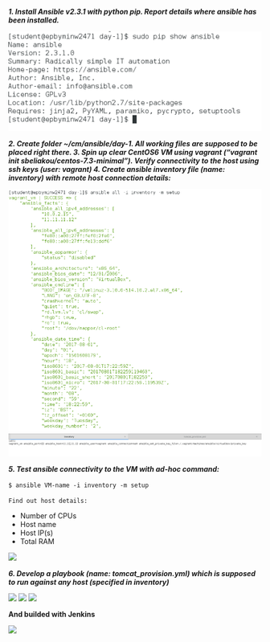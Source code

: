 ***1. Install Ansible v2.3.1 with python pip. Report details where ansible has been installed.***

<img src="1-1.png">

***2. Create folder ~/cm/ansible/day-1. All working files are supposed to be placed right there.
3. Spin up clear CentOS6 VM using vagrant (“vagrant init sbeliakou/centos-7.3-minimal”). Verify connectivity to the host using ssh keys (user: vagrant)
4. Create ansible inventory file (name: inventory) with remote host connection details:***

<img src="1-4.png">

<img src="1-3.png">

***5. Test ansible connectivity to the VM with ad-hoc command:***

```$ ansible VM-name -i inventory -m setup```

```Find out host details:```
* Number of CPUs
* Host name
* Host IP(s)
* Total RAM

<img src="1-2.png">

***6. Develop a playbook (name: tomcat_provision.yml) which is supposed to run against any host (specified in inventory)***

<img src="1-5.png">
<img src="1-6.png">
<img src="1-7.png">

__And builded with Jenkins__

<img src="1-8.png">
